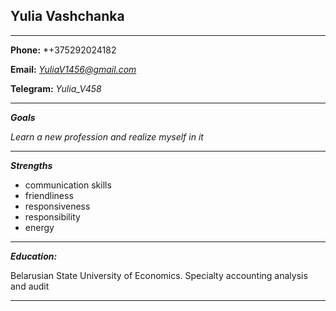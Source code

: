 ## **Yulia Vashchanka**
* * *
**Phone:** *+375292024182

**Email:** *YuliaV1456@gmail.com*

**Telegram:** *Yulia_V458*  
* * *
***Goals***

*Learn a new profession and realize myself in it*
* * *
***Strengths***
- communication skills
- friendliness
- responsiveness
- responsibility 
- energy

* * *
***Education:***

Belarusian State University of Economics.
Specialty accounting analysis and audit
* * *